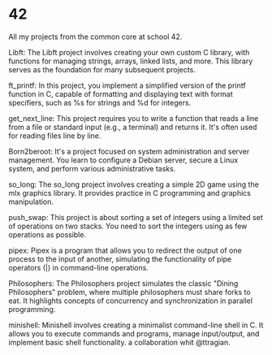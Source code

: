# 42
All my projects from the common core at school 42.

Libft: The Libft project involves creating your own custom C library, with functions for managing strings, arrays, linked lists, and more. This library serves as the foundation for many subsequent projects.

ft_printf: In this project, you implement a simplified version of the printf function in C, capable of formatting and displaying text with format specifiers, such as %s for strings and %d for integers.

get_next_line: This project requires you to write a function that reads a line from a file or standard input (e.g., a terminal) and returns it. It's often used for reading files line by line.

Born2beroot: It's a project focused on system administration and server management. You learn to configure a Debian server, secure a Linux system, and perform various administrative tasks.

so_long: The so_long project involves creating a simple 2D game using the mlx graphics library. It provides practice in C programming and graphics manipulation.

push_swap: This project is about sorting a set of integers using a limited set of operations on two stacks. You need to sort the integers using as few operations as possible.

pipex: Pipex is a program that allows you to redirect the output of one process to the input of another, simulating the functionality of pipe operators (|) in command-line operations.

 Philosophers: The Philosophers project simulates the classic "Dining Philosophers" problem, where multiple philosophers must share forks to eat. It highlights concepts of concurrency and synchronization in parallel programming.
 
minishell: Minishell involves creating a minimalist command-line shell in C. It allows you to execute commands and programs, manage input/output, and implement basic shell functionality.
a collaboration whit @ttragian.
